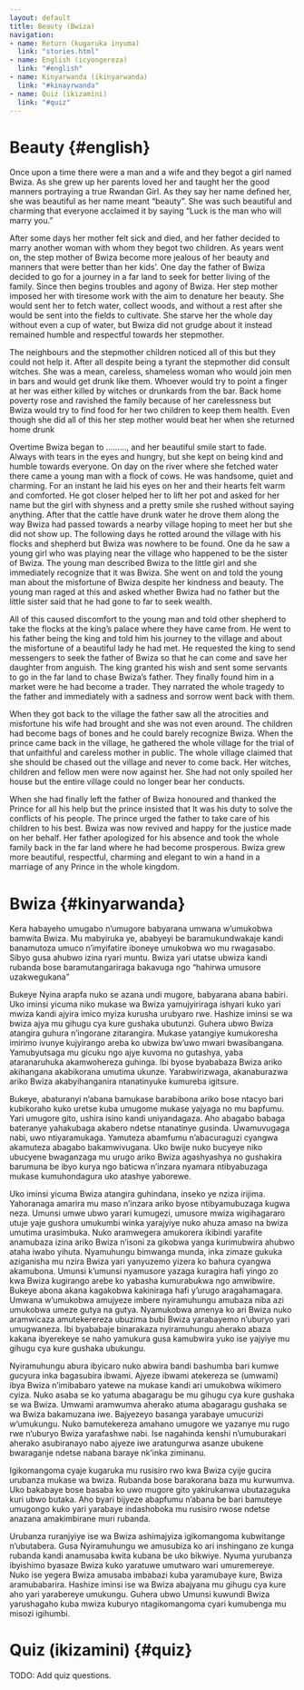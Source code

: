 ```yaml
---
layout: default
title: Beauty (Bwiza)
navigation:
- name: Return (kugaruka inyuma)
  link: "stories.html"
- name: English (icyongereza)
  link: "#english"
- name: Kinyarwanda (ikinyarwanda)
  link: "#kinayrwanda"
- name: Quiz (ikizamini)
  link: "#quiz"
---
```


# Beauty {#english}

Once upon a time there were a man and a wife and they begot a girl named Bwiza.
As she grew up her parents loved her and taught her the good manners portraying a true Rwandan Girl.
As they say her name defined her, she was beautiful as her name meant “beauty”.
She was such beautiful and charming that everyone acclaimed it by saying “Luck is the man who will marry you.”

After some days her mother felt sick and died, and her father decided to marry another woman with whom they begot two children.
As years went on, the step mother of Bwiza become more jealous of her beauty and manners that were better than her kids’.
One day the father of Bwiza decided to go for a journey in a far land to seek for better living of the family.
Since then begins troubles and agony of Bwiza.
Her step mother imposed her with tiresome work with the aim to denature her beauty.
She would sent her to fetch water, collect woods, and without a rest after she would be sent into the fields to cultivate.
She starve her the whole day without even a cup of water, but Bwiza did not grudge about it instead remained humble and respectful towards her stepmother.

The neighbours and the stepmother children noticed all of this but they could not help it.
After all despite being a tyrant the stepmother did consult witches.
She was a mean, careless, shameless woman who would join men in bars and would get drunk like them.
Whoever would try to point a finger at her was either killed by witches or drunkards from the bar.
Back home poverty rose and ravished the family because of her carelessness but Bwiza would try to find food for her two children to keep them health.
Even though she did all of this her step mother would beat her when she returned home drunk

Overtime Bwiza began to ………, and her beautiful smile start to fade.
Always with tears in the eyes and hungry, but she kept on being kind and humble towards everyone.
On day on the river where she fetched water there came a young man with a flock of cows.
He was handsome, quiet and charming.
For an instant he laid his eyes on her and their hearts felt warm and comforted.
He got closer helped her to lift her pot and asked for her name but the girl with shyness and a pretty smile she rushed without saying anything.
After that the cattle have drunk water he drove them along the way Bwiza had passed towards a nearby village hoping to meet her but she did not show up.
The following days he rotted around the village with his flocks and shepherd but Bwiza was nowhere to be found.
One da he saw a young girl who was playing near the village who happened to be the sister of Bwiza.
The young man described Bwiza to the little girl and she immediately recognize that it was Bwiza.
She went on and told the young man about the misfortune of Bwiza despite her kindness and beauty.
The young man raged at this and asked whether Bwiza had no father but the little sister said that he had gone to far to seek wealth.

All of this caused discomfort to the young man and told other shepherd to take the flocks at the king’s palace where they have came from.
He went to his father being the king and told him his journey to the village and about the misfortune of a beautiful lady he had met.
He requested the king to send messengers to seek the father of Bwiza so that he can come and save her daughter from anguish.
The king granted his wish and sent some servants to go in the far land to chase Bwiza’s father.
They finally found him in a market were he had become a trader.
They narrated the whole tragedy to the father and immediately with a sadness and sorrow went back with them.

When they got back to the village the father saw all the atrocities and misfortune his wife had brought and she was not even around.
The children had become bags of bones and he could barely recognize Bwiza.
When the prince came back in the village, he gathered the whole village for the trial of that unfaithful and careless mother in public.
The whole village claimed that she should be chased out the village and never to come back.
Her witches, children and fellow men were now against her.
She had not only spoiled her house but the entire village could no longer bear her conducts.

When she had finally left the father of Bwiza honoured and thanked the Prince for all his help but the prince insisted that It was his duty to solve the conflicts of his people.
The prince urged the father to take care of his children to his best.
Bwiza was now revived and happy for the justice made on her behalf.
Her father apologized for his absence and took the whole family back in the far land where he had become prosperous.
Bwiza grew more beautiful, respectful, charming and elegant to win a hand in a marriage of any Prince in the whole kingdom.

# Bwiza {#kinyarwanda}

Kera habayeho umugabo n’umugore babyarana umwana w’umukobwa bamwita Bwiza.
Mu mabyiruka ye, ababyeyi be baramukundwakaje kandi banamutoza umuco n’imyifatire iboneye umukobwa wo mu rwagasabo.
Sibyo gusa ahubwo izina ryari muntu.
Bwiza yari utatse ubwiza kandi rubanda bose baramutangariraga bakavuga ngo “hahirwa umusore uzakwegukana”

Bukeye Nyina arapfa nuko se azana undi mugore, babyarana abana babiri.
Uko iminsi yicuma niko mukase wa Bwiza yamujyiriraga ishyari kuko yari mwiza kandi ajyira imico myiza kurusha urubyaro rwe.
Hashize iminsi se wa bwiza ajya mu gihugu cya kure gushaka ubutunzi.
Guhera ubwo Bwiza atangira guhura n’ingorane zitarangira.
Mukase yatangiye kumukoresha imirimo ivunye kujyirango areba ko ubwiza bw’uwo mwari bwasibangana.
Yamubyutsaga mu gicuku ngo ajye kuvoma no gutashya, yaba ataranaruhuka akamwohereza guhinga.
Ibi byose byababaza Bwiza ariko akihangana akabikorana umutima ukunze.
Yarabwirizwaga, akanaburazwa ariko Bwiza akabyihanganira ntanatinyuke kumureba igitsure.

Bukeye, abaturanyi n’abana bamukase barabibona ariko bose ntacyo bari kubikoraho kuko uretse kuba umugome mukase yajyaga no mu bapfumu.
Yari umugore gito, ushira isino kandi uniyandagaza.
Aho abagabo babaga bateranye yahakubaga akabero ndetse ntanatinye gusinda.
Uwamuvugaga nabi, uwo ntiyaramukaga.
Yamuteza abamfumu n’abacuraguzi cyangwa akamuteza abagabo bakamwivugana.
Uko bwije nuko bucyeye niko ubucyene bwaganzaga mu urugo ariko Bwiza agashyashya no gushakira barumuna be ibyo kurya ngo baticwa n’inzara nyamara ntibyabuzaga mukase kumuhondagura uko atashye yaborewe.

Uko iminsi yicuma Bwiza atangira guhindana, inseko ye nziza irijima.
Yahoranaga amarira mu maso n’inzara ariko byose ntibyamubuzaga kugwa neza.
Umunsi umwe ubwo yarari kumugezi, umusore mwiza wigihagararo utuje yaje gushora umukumbi winka yarajyiye nuko ahuza amaso na bwiza umutima urasimbuka.
Nuko aramwegera amukorera ikibindi yarafite anamubaza izina ariko Bwiza n’isoni za gikobwa yanga kurimubwira ahubwo ataha iwabo yihuta.
Nyamuhungu bimwanga munda, inka zimaze gukuka aziganisha mu nzira Bwiza yari yanyuzemo yizera ko bahura cyangwa akamubona.
Umunsi k’umunsi nyamusore yazaga kuragira hafi yingo zo kwa Bwiza kugirango arebe ko yabasha kumurabukwa ngo amwibwire.
Bukeye abona akana kagakobwa kakiniraga hafi y’urugo aragahamagara.
Umwana w’umukobwa amujyeze imbere nyiramuhungu amubaza niba azi umukobwa umeze gutya na gutya.
Nyamukobwa amenya ko ari Bwiza nuko aramwicaza amutekerereza ubuzima bubi Bwiza yarabayemo n’uburyo yari umugwaneza.
Ibi byababaje binarakaza nyiramuhungu aherako abaza kakana ibyerekeye se naho yamukura gusa kamubwira yuko ise yajyiye mu gihugu cya kure gushaka ubukungu.

Nyiramuhungu abura ibyicaro nuko abwira bandi bashumba bari kumwe gucyura inka bagasubira ibwami.
Ajyeze ibwami atekereza se (umwami) ibya Bwiza n’imibabaro yatewe na mukase kandi ari umukobwa wikimero cyiza.
Nuko asaba se ko yatuma abagaragu be mu gihugu cya kure gushaka se wa Bwiza.
Umwami aramwumva aherako atuma abagaragu gushaka se wa Bwiza bakamuzana iwe.
Bajyezeyo basanga yarabaye umucurizi w’umukungu.
Nuko bamutekereza amahano umugore we yazanye mu rugo rwe n’uburyo Bwiza yarafashwe nabi.
Ise nagahinda kenshi n’umuburakari aherako asubiranayo nabo ajyeze iwe aratungurwa asanze ubukene bwaraganje ndetse nabana baraye nk’inka ziminanu.

Igikomangoma cyaje kugaruka mu rusisiro rwo kwa Bwiza cyije gucira urubanza mukase wa bwiza.
Rubanda bose barakorana baza mu kurwumva.
Uko bakabaye bose basaba ko uwo mugore gito yakirukanwa ubutazaguka kuri ubwo butaka.
Aho byari bijyeze abapfumu n’abana be bari bamuteye umugongo kuko yari yarabaye indashoboka mu rusisiro rwose ndetse anazana amakimbirane muri rubanda.

Urubanza ruranjyiye ise wa Bwiza ashimajyiza igikomangoma kubwitange n’ubutabera.
Gusa Nyiramuhungu we amusubiza ko ari inshingano ze kunga rubanda kandi anamusaba kwita kubana be uko bikwiye.
Nyuma yurubanza ibyishimo byasaze Bwiza kuko yaratuwe umutwaro wari umuremereye.
Nuko ise yegera Bwiza amusaba imbabazi kuba yaramubaye kure, Bwiza aramubabarira.
Hashize iminsi ise wa Bwiza abajyana mu gihugu cya kure aho yari yarabereye umukungu.
Guhera ubwo Umunsi kuwundi Bwiza yarushagaho kuba mwiza kuburyo ntagikomangoma cyari kumubenga mu misozi igihumbi.

# Quiz (ikizamini) {#quiz}

TODO: Add quiz questions.
